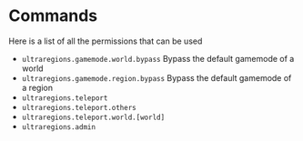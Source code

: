 # Commands
Here is a list of all the permissions that can be used
<br>

* `ultraregions.gamemode.world.bypass`
    Bypass the default gamemode of a world
* `ultraregions.gamemode.region.bypass`
    Bypass the default gamemode of a region
* `ultraregions.teleport`
* `ultraregions.teleport.others`
* `ultraregions.teleport.world.[world]`
* `ultraregions.admin`
